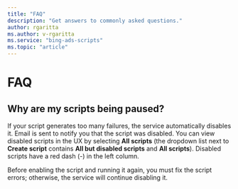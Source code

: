 ```yaml
---
title: "FAQ"
description: "Get answers to commonly asked questions."
author: rgaritta
ms.author: v-rgaritta
ms.service: "bing-ads-scripts"
ms.topic: "article"
---
```


# FAQ

## Why are my scripts being paused?

If your script generates too many failures, the service automatically disables it. Email is sent to notify you that the script was disabled. You can view disabled scripts in the UX by selecting **All scripts** (the dropdown list next to **Create script** contains **All but disabled scripts** and **All scripts**). Disabled scripts have a red dash (-) in the left column. 

Before enabling the script and running it again, you must fix the script errors; otherwise, the service will continue disabling it.

